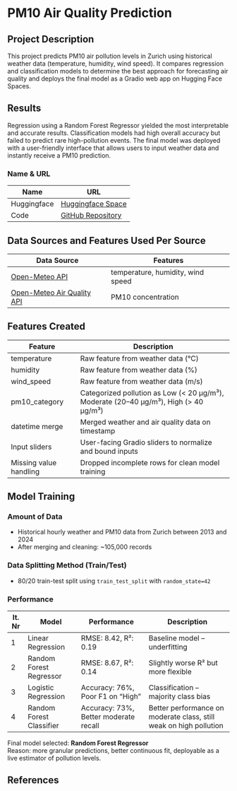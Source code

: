 # PM10 Air Quality Prediction

## Project Description
This project predicts PM10 air pollution levels in Zurich using historical weather data (temperature, humidity, wind speed). It compares regression and classification models to determine the best approach for forecasting air quality and deploys the final model as a Gradio web app on Hugging Face Spaces.

## Results
Regression using a Random Forest Regressor yielded the most interpretable and accurate results. Classification models had high overall accuracy but failed to predict rare high-pollution events. The final model was deployed with a user-friendly interface that allows users to input weather data and instantly receive a PM10 prediction.

### Name & URL
| Name         | URL |
|--------------|-----|
| Huggingface  | [Huggingface Space](https://huggingface.co/spaces/joyjkl/pm10-predictor) |
| Code         | [GitHub Repository](https://github.com/Jojoyoj/weather) |

## Data Sources and Features Used Per Source
| Data Source | Features |
|-------------|----------|
| [Open-Meteo API](https://open-meteo.com/) | temperature, humidity, wind speed |
| [Open-Meteo Air Quality API](https://open-meteo.com/en/docs/air-quality-api) | PM10 concentration |

## Features Created
| Feature | Description |
|---------|-------------|
| temperature   | Raw feature from weather data (°C) |
| humidity      | Raw feature from weather data (%) |
| wind_speed    | Raw feature from weather data (m/s) |
| pm10_category | Categorized pollution as Low (< 20 µg/m³), Moderate (20–40 µg/m³), High (> 40 µg/m³) |
| datetime merge| Merged weather and air quality data on timestamp |
| Input sliders   | User-facing Gradio sliders to normalize and bound inputs |
| Missing value handling | Dropped incomplete rows for clean model training |


## Model Training
### Amount of Data
- Historical hourly weather and PM10 data from Zurich between 2013 and 2024
- After merging and cleaning: ~105,000 records

### Data Splitting Method (Train/Test)
- 80/20 train-test split using `train_test_split` with `random_state=42`

### Performance

| It. Nr | Model | Performance | Description |
|--------|--------|-------------|-------------|
| 1 | Linear Regression | RMSE: 8.42, R²: 0.19 | Baseline model – underfitting |
| 2 | Random Forest Regressor | RMSE: 8.67, R²: 0.14 | Slightly worse R² but more flexible |
| 3 | Logistic Regression | Accuracy: 76%, Poor F1 on “High” | Classification – majority class bias |
| 4 | Random Forest Classifier | Accuracy: 73%, Better moderate recall | Better performance on moderate class, still weak on high pollution |

Final model selected: **Random Forest Regressor**  
Reason: more granular predictions, better continuous fit, deployable as a live estimator of pollution levels.

## References
